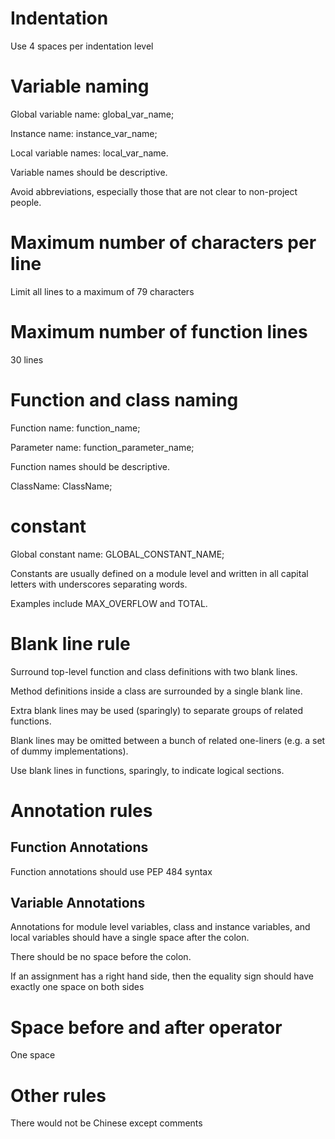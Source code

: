 # Indentation
  Use 4 spaces per indentation level
# Variable naming
  
  Global variable name: global_var_name; 
  
  Instance name: instance_var_name; 
  
  Local variable names: local_var_name. 
  
  Variable names should be descriptive. 
  
  Avoid abbreviations, especially those that are not clear to non-project people. 

# Maximum number of characters per line
  Limit all lines to a maximum of 79 characters
  
# Maximum number of function lines
  30 lines
  
# Function and class naming
  Function name: function_name; 
  
  Parameter name: function_parameter_name; 
  
  Function names should be descriptive. 
  
  ClassName: ClassName; 

# constant

  Global constant name: GLOBAL_CONSTANT_NAME; 
  
  Constants are usually defined on a module level and written in all capital letters with underscores separating words. 
  
  Examples include MAX_OVERFLOW and TOTAL.
  
# Blank line rule
  Surround top-level function and class definitions with two blank lines.

  Method definitions inside a class are surrounded by a single blank line.

  Extra blank lines may be used (sparingly) to separate groups of related functions. 
  
  Blank lines may be omitted between a bunch of related one-liners (e.g. a set of dummy implementations).

  Use blank lines in functions, sparingly, to indicate logical sections.
  
# Annotation rules
## Function Annotations
  Function annotations should use PEP 484 syntax 
  
## Variable Annotations
  Annotations for module level variables, class and instance variables, and local variables should have a single space after the colon.

  There should be no space before the colon.

  If an assignment has a right hand side, then the equality sign should have exactly one space on both sides
  
# Space before and after operator
  One space

# Other rules
  There would not be Chinese except comments
  


  
